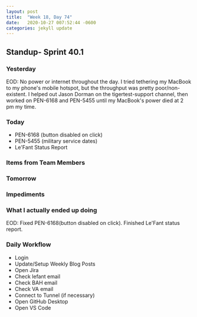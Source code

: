 ```yaml
---
layout: post
title:  "Week 18, Day 74"
date:   2020-10-27 007:52:44 -0600
categories: jekyll update
---
```


## Standup- Sprint 40.1
  
### Yesterday
 EOD: No power or internet throughout the day. I tried tethering my MacBook to my phone's mobile hotspot, but the throughput was pretty poor/non-existent. I helped out Jason Dorman on the tigertest-support channel, then worked on PEN-6168 and PEN-5455 until my MacBook's power died at 2 pm my time.  

### Today
* PEN-6168 (button disabled on click)
* PEN-5455 (military service dates)
* Le'Fant Status Report

### Items from Team Members


### Tomorrow
 
### Impediments

### What I actually ended up doing
EOD: Fixed PEN-6168(button disabled on click). Finished Le'Fant status report.

### Daily Workflow
* Login
* Update/Setup Weekly Blog Posts
* Open Jira
* Check lefant email
* Check BAH email
* Check VA email
* Connect to Tunnel (if necessary)
* Open GitHub Desktop
* Open VS Code

